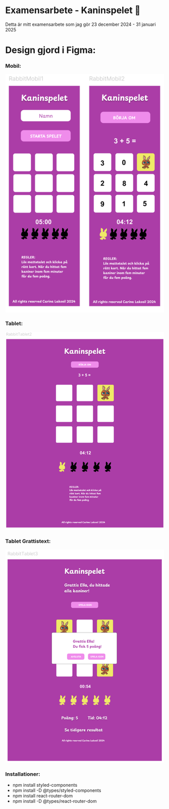 # Examensarbete - Kaninspelet 🐰
Detta är mitt examensarbete som jag gör 23 december 2024 - 31 januari 2025

# Design gjord i Figma:

### Mobil:
![Mobil](/src/assets/img/screenshots/mobile_version.png)
### Tablet:
![Tablet](/src/assets/img/screenshots/tablet_version2.png)
### Tablet Grattistext:
![Tablet](/src/assets/img/screenshots/tablet_grattis.png)



### Installationer:

- npm install styled-components
- npm install -D @types/styled-components
- npm install react-router-dom
- npm install -D @types/react-router-dom


